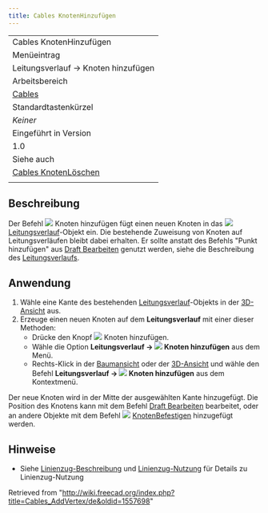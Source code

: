 ```yaml
---
title: Cables KnotenHinzufügen
---
```

|  |
| --- |
| Cables KnotenHinzufügen |
| Menüeintrag |
| Leitungsverlauf → Knoten hinzufügen |
| Arbeitsbereich |
| [Cables](/Cables_Workbench/de "Cables Workbench/de") |
| Standardtastenkürzel |
| *Keiner* |
| Eingeführt in Version |
| 1.0 |
| Siehe auch |
| [Cables KnotenLöschen](/Cables_DelVertex/de "Cables DelVertex/de") |
|  |

## Beschreibung

Der Befehl ![](/images/Cables_AddVertex.svg) Knoten hinzufügen fügt einen neuen Knoten in das ![](/images/Cables_WireFlex.svg) [Leitungsverlauf](/Cables_WireFlex/de "Cables WireFlex/de")-Objekt ein. Die bestehende Zuweisung von Knoten auf Leitungsverläufen bleibt dabei erhalten. Er sollte anstatt des Befehls "Punkt hinzufügen" aus [Draft Bearbeiten](/Draft_Edit/de "Draft Edit/de") genutzt werden, siehe die Beschreibung des [Leitungsverlaufs](/Cables_WireFlex/de#Description "Cables WireFlex/de").

## Anwendung

1. Wähle eine Kante des bestehenden [Leitungsverlauf](/Cables_WireFlex/de "Cables WireFlex/de")-Objekts in der [3D-Ansicht](/3D_view/de "3D view/de") aus.
2. Erzeuge einen neuen Knoten auf dem **Leitungsverlauf** mit einer dieser Methoden:
   * Drücke den Knopf ![](/images/Cables_AddVertex.svg) Knoten hinzufügen.
   * Wähle die Option **Leitungsverlauf → ![](/images/Cables_AddVertex.svg) Knoten hinzufügen** aus dem Menü.
   * Rechts-Klick in der [Baumansicht](/Tree_view/de "Tree view/de") oder der [3D-Ansicht](/3D_view/de "3D view/de") und wähle den Befehl **Leitungsverlauf → ![](/images/Cables_AddVertex.svg) Knoten hinzufügen** aus dem Kontextmenü.

Der neue Knoten wird in der Mitte der ausgewählten Kante hinzugefügt. Die Position des Knotens kann mit dem Befehl [Draft Bearbeiten](/Draft_Edit/de "Draft Edit/de") bearbeitet, oder an andere Objekte mit dem Befehl ![](/images/Cables_AttachVertex.svg) [KnotenBefestigen](/Cables_AttachVertex/de "Cables AttachVertex/de") hinzugefügt werden.

## Hinweise

* Siehe [Linienzug-Beschreibung](/Cables_WireFlex/de#Description "Cables WireFlex/de") und [Linienzug-Nutzung](/Cables_WireFlex/de#Usage "Cables WireFlex/de") für Details zu Linienzug-Nutzung

Retrieved from "<http://wiki.freecad.org/index.php?title=Cables_AddVertex/de&oldid=1557698>"